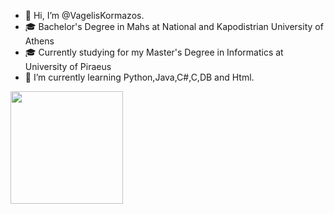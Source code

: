 - 👋 Hi, I’m @VagelisKormazos.
- 🎓 Bachelor's Degree in Mahs at National and Kapodistrian University of Athens 
- 🎓 Currently studying for my Master's Degree in Informatics at University of Piraeus
- 🌱 I’m currently learning Python,Java,C#,C,DB and Html.


<img height="180em" src="https://github-readme-stats.vercel.app/api?username=VagelisKormazos&show_icons=true&hide_border=true&&count_private=true&include_all_commits=true" />
